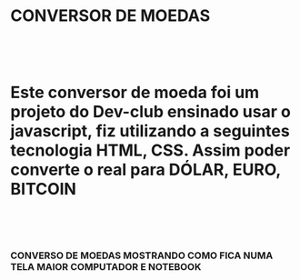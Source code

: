 <h1>CONVERSOR DE MOEDAS<h1>
 <br>
  <p>Este conversor de moeda foi um projeto do Dev-club ensinado usar o javascript, fiz utilizando a seguintes tecnologia HTML, CSS. Assim poder converte o real para DÓLAR, EURO, BITCOIN<p>
  <br>
  <h3>CONVERSO DE MOEDAS MOSTRANDO COMO FICA NUMA TELA MAIOR COMPUTADOR E NOTEBOOK<h3>
    <img src="">
